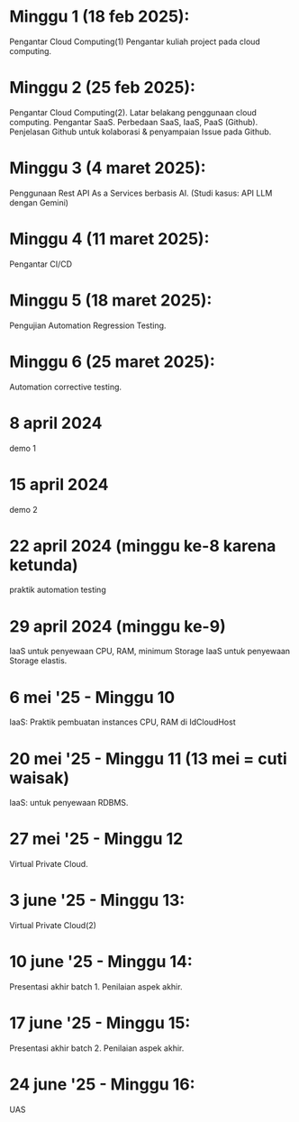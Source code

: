 # Minggu 1 (18 feb 2025): 
Pengantar Cloud Computing(1) Pengantar kuliah project pada cloud computing. 

# Minggu 2 (25 feb 2025): 
Pengantar Cloud Computing(2). Latar belakang penggunaan cloud computing. Pengantar SaaS. Perbedaan SaaS, IaaS, PaaS (Github). 
Penjelasan Github untuk kolaborasi & penyampaian Issue pada Github.

# Minggu 3 (4 maret 2025): 
Penggunaan Rest API As a Services berbasis AI. (Studi kasus: API LLM dengan Gemini)

# Minggu 4 (11 maret 2025): 
Pengantar CI/CD

# Minggu 5 (18 maret 2025): 
Pengujian Automation Regression Testing.

# Minggu 6 (25 maret 2025): 
Automation corrective testing.

# 8 april 2024
demo 1

# 15 april 2024
demo 2 

# 22 april 2024 (minggu ke-8 karena ketunda)
praktik automation testing

# 29 april 2024 (minggu ke-9)
IaaS untuk penyewaan CPU, RAM, minimum Storage
IaaS untuk penyewaan Storage elastis.

# 6 mei '25 - Minggu 10 
IaaS: Praktik pembuatan instances CPU, RAM di IdCloudHost

# 20 mei '25 - Minggu 11 (13 mei = cuti waisak)
IaaS: untuk penyewaan RDBMS.

# 27 mei '25 - Minggu 12
Virtual Private Cloud.

# 3 june '25 - Minggu 13: 
Virtual Private Cloud(2)

# 10 june '25 - Minggu 14: 
Presentasi akhir batch 1. Penilaian aspek akhir.

# 17 june '25 - Minggu 15: 
Presentasi akhir batch 2. Penilaian aspek akhir.

# 24 june '25 - Minggu 16: 
UAS